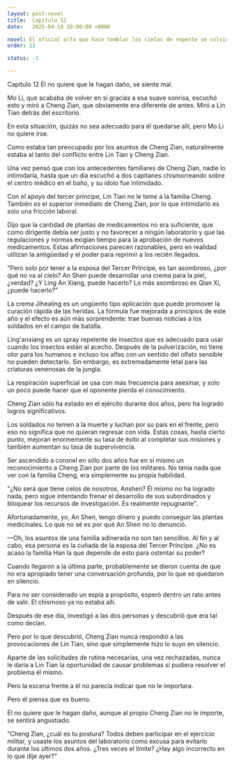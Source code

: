 ```yaml
---
layout: post-novel
title:  Capitulo 12
date:   2025-04-10 20:00:00 +0000

novel: El oficial alfa que hace temblar los cielos de repente se volvió dulce
order: 12

status: -1

---
```


Capítulo 12 Él no quiere que le hagan daño, se siente mal.

Mo Li, que acababa de volver en sí gracias a esa suave sonrisa, escuchó esto y miró a Cheng Zian, que obviamente era diferente de antes. Miró a Lin Tian detrás del escritorio.

En esta situación, quizás no sea adecuado para él quedarse allí, pero Mo Li no quiere irse.

Como estaba tan preocupado por los asuntos de Cheng Zian, naturalmente estaba al tanto del conflicto entre Lin Tian y Cheng Zian.

Una vez pensó que con los antecedentes familiares de Cheng Zian, nadie lo intimidaría, hasta que un día escuchó a dos capitanes chismorreando sobre el centro médico en el baño, y su ídolo fue intimidado.

Con el apoyo del tercer príncipe, Lin Tian no le teme a la familia Cheng. También es el superior inmediato de Cheng Zian, por lo que intimidarlo es solo una fricción laboral.

Dijo que la cantidad de plantas de medicamentos no era suficiente, que como dirigente debía ser justo y no favorecer a ningún laboratorio y que las regulaciones y normas exigían tiempo para la aprobación de nuevos medicamentos. Estas afirmaciones parecen razonables, pero en realidad utilizan la antigüedad y el poder para reprimir a los recién llegados.

"Pero solo por tener a la esposa del Tercer Príncipe, es tan asombroso, ¿por qué no va al cielo? An Shen puede desarrollar una crema para la piel, ¿verdad? ¿Y Ling An Xiang, puede hacerlo? Lo más asombroso es Qian Xi, ¿puede hacerlo?"

La crema Jihealing es un ungüento tipo aplicación que puede promover la curación rápida de las heridas. La fórmula fue mejorada a principios de este año y el efecto es aún más sorprendente: trae buenas noticias a los soldados en el campo de batalla.

Ling'anxiang es un spray repelente de insectos que es adecuado para usar cuando los insectos están al acecho. Después de la pulverización, no tiene olor para los humanos e incluso los alfas con un sentido del olfato sensible no pueden detectarlo. Sin embargo, es extremadamente letal para las criaturas venenosas de la jungla.

La respiración superficial se usa con más frecuencia para asesinar, y solo un poco puede hacer que el oponente pierda el conocimiento.

Cheng Zian sólo ha estado en el ejército durante dos años, pero ha logrado logros significativos.

Los soldados no temen a la muerte y luchan por su país en el frente, pero eso no significa que no quieran regresar con vida. Estas cosas, hasta cierto punto, mejoran enormemente su tasa de éxito al completar sus misiones y también aumentan su tasa de supervivencia.

Ser ascendido a coronel en sólo dos años fue en sí mismo un reconocimiento a Cheng Zian por parte de los militares. No tenía nada que ver con la familia Cheng, era simplemente su propia habilidad.

"¿No será que tiene celos de nosotros, Anshen? Él mismo no ha logrado nada, pero sigue intentando frenar el desarrollo de sus subordinados y bloquear los recursos de investigación. Es realmente repugnante".

Afortunadamente, yo, An Shen, tengo dinero y puedo conseguir las plantas medicinales. Lo que no sé es por qué An Shen no lo denunció.

—Oh, los asuntos de una familia adinerada no son tan sencillos. Al fin y al cabo, esa persona es la cuñada de la esposa del Tercer Príncipe. ¿No es acaso la familia Han la que depende de esto para ostentar su poder?

Cuando llegaron a la última parte, probablemente se dieron cuenta de que no era apropiado tener una conversación profunda, por lo que se quedaron en silencio.

Para no ser considerado un espía a propósito, esperó dentro un rato antes de salir. El chismoso ya no estaba allí.

Después de ese día, investigó a las dos personas y descubrió que era tal como decían.

Pero por lo que descubrió, Cheng Zian nunca respondió a las provocaciones de Lin Tian, sino que simplemente hizo lo suyo en silencio.

Aparte de las solicitudes de rutina necesarias, una vez rechazadas, nunca le daría a Lin Tian la oportunidad de causar problemas si pudiera resolver el problema él mismo.

Pero la escena frente a él no parecía indicar que no le importara.

Pero él piensa que es bueno.

Él no quiere que le hagan daño, aunque al propio Cheng Zian no le importe, se sentirá angustiado.

"Cheng Zian, ¿cuál es tu postura? Todos deben participar en el ejercicio militar, y usaste los asuntos del laboratorio como excusa para evitarlo durante los últimos dos años. ¿Tres veces el límite? ¿Hay algo incorrecto en lo que dije ayer?"





